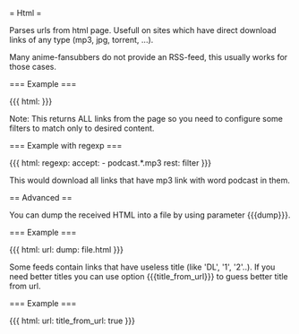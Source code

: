 = Html =

Parses urls from html page. Usefull on sites which have direct download
links of any type (mp3, jpg, torrent, ...).

Many anime-fansubbers do not provide an RSS-feed, this usually works for those cases.

=== Example ===

{{{
html: <url>
}}}

Note: This returns ALL links from the page so you need to configure some filters to match only to desired content.

=== Example with regexp ===

{{{
html: <url>
regexp:
  accept:
    - podcast.*\.mp3
  rest: filter
}}}

This would download all links that have mp3 link with word podcast in them.

== Advanced ==

You can dump the received HTML into a file by using parameter {{{dump}}}.

=== Example ===

{{{
html:
  url: <url>
  dump: file.html
}}}

Some feeds contain links that have useless title (like 'DL', '1', '2'..). If you need better titles you can use option {{{title_from_url}}} to guess better title from url.

=== Example ===

{{{
html:
  url: <url>
  title_from_url: true
}}}